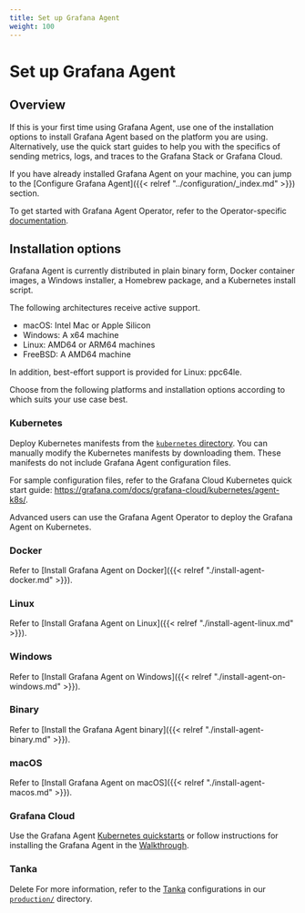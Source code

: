 ```yaml
---
title: Set up Grafana Agent
weight: 100
---
```


# Set up Grafana Agent

## Overview

If this is your first time using Grafana Agent, use one of the installation options to install Grafana Agent based on the platform you are using. Alternatively, use the quick start guides to help you with the specifics of sending metrics, logs, and traces to the Grafana Stack or Grafana Cloud.

If you have already installed Grafana Agent on your machine, you can jump to the [Configure Grafana Agent]({{< relref "../configuration/_index.md" >}}) section.

To get started with Grafana Agent Operator, refer to the Operator-specific
[documentation](../operator/).

## Installation options

Grafana Agent is currently distributed in plain binary form, Docker container images, a Windows installer, a Homebrew package, and a Kubernetes install script.

The following architectures receive active support.

 - macOS: Intel Mac or Apple Silicon
 - Windows: A x64 machine
 - Linux: AMD64 or ARM64 machines
 - FreeBSD: A AMD64 machine

In addition, best-effort support is provided for Linux: ppc64le.

Choose from the following platforms and installation options according to which suits your use case best.

### Kubernetes

Deploy Kubernetes manifests from the [`kubernetes` directory](https://github.com/grafana/agent/tree/main/production/kubernetes).
You can manually modify the Kubernetes manifests by downloading them. These manifests do not include Grafana Agent configuration files.

For sample configuration files, refer to the Grafana Cloud Kubernetes quick start guide: https://grafana.com/docs/grafana-cloud/kubernetes/agent-k8s/.

Advanced users can use the Grafana Agent Operator to deploy the Grafana Agent on Kubernetes.

### Docker

Refer to [Install Grafana Agent on Docker]({{< relref "./install-agent-docker.md" >}}).

### Linux

Refer to [Install Grafana Agent on Linux]({{< relref "./install-agent-linux.md" >}}).

### Windows

Refer to [Install Grafana Agent on Windows]({{< relref "./install-agent-on-windows.md" >}}).

### Binary

Refer to [Install the Grafana Agent binary]({{< relref "./install-agent-binary.md" >}}).

### macOS

Refer to [Install Grafana Agent on macOS]({{< relref "./install-agent-macos.md" >}}).

### Grafana Cloud

Use the Grafana Agent [Kubernetes quickstarts](https://grafana.com/docs/grafana-cloud/kubernetes/agent-k8s/) or follow instructions for installing the Grafana Agent in the [Walkthrough](https://grafana.com/docs/grafana-cloud/quickstart/agent_linuxnode/).

### Tanka

Delete
For more information, refer to the [Tanka](https://tanka.dev) configurations in our [`production/`](https://github.com/grafana/agent/tree/main/production/tanka/grafana-agent) directory.
